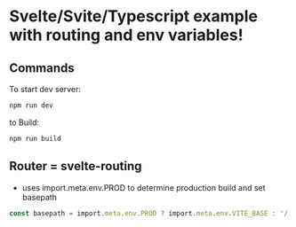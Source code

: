 # Svelte/Svite/Typescript example with routing and env variables!

## Commands

To start dev server:

```bash
npm run dev
```

to Build:

```bash
npm run build
```

## Router = svelte-routing

-   uses import.meta.env.PROD to determine production build and set basepath

```ts
const basepath = import.meta.env.PROD ? import.meta.env.VITE_BASE : '/';
```
